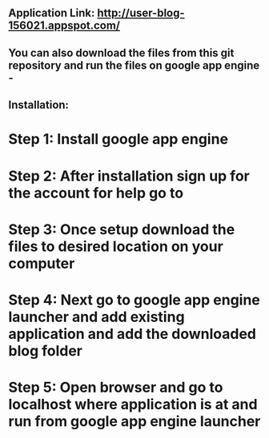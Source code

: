 ## Application Link: http://user-blog-156021.appspot.com/

## You can also download the files from this git repository and run the files on google app engine - 


## Installation: 

# Step 1: Install google app engine 
# Step 2: After installation sign up for the account for help go to 
# Step 3: Once setup download the files to desired location on your computer 
# Step 4: Next go to google app engine launcher and add existing application and add the downloaded blog folder 
# Step 5: Open browser and go to localhost where application is at and run from google app engine launcher